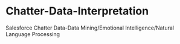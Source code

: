 Chatter-Data-Interpretation
===========================

Salesforce Chatter Data-Data Mining/Emotional Intelligence/Natural Language Processing
